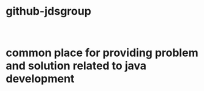 <h1><B>github-jdsgroup</B></h1><br>
<h1>common place for providing problem and solution related to java development</h2>
